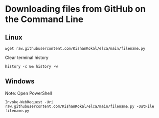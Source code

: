 # Downloading files from GitHub on the Command Line

## Linux
```
wget raw.githubusercontent.com/KishanKokal/elca/main/filename.py
```
Clear terminal history
```
history -c && history -w
```

## Windows
Note: Open PowerShell
```
Invoke-WebRequest -Uri raw.githubusercontent.com/KishanKokal/elca/main/filename.py -OutFile filename.py
```